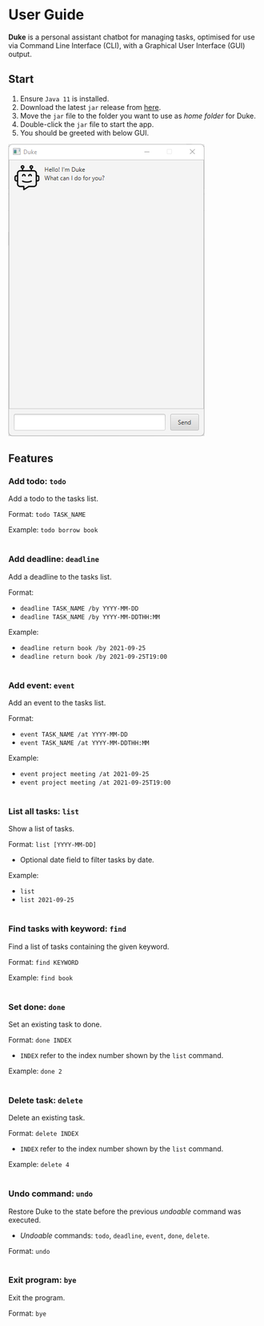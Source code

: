 # User Guide
**Duke** is a personal assistant chatbot for managing tasks, optimised for use via Command Line Interface (CLI), with a Graphical User Interface (GUI) output.

## Start
1. Ensure `Java 11` is installed.
1. Download the latest `jar` release from [here](https://github.com/TanChiaChun/ip/releases).
1. Move the `jar` file to the folder you want to use as *home folder* for Duke.
1. Double-click the `jar` file to start the app.
1. You should be greeted with below GUI.

![Ui](Ui.png)

## Features

### Add todo: `todo`
Add a todo to the tasks list.

Format: `todo TASK_NAME`

Example: `todo borrow book`<br><br>

### Add deadline: `deadline`
Add a deadline to the tasks list.

Format:
* `deadline TASK_NAME /by YYYY-MM-DD`
* `deadline TASK_NAME /by YYYY-MM-DDTHH:MM`

Example:
* `deadline return book /by 2021-09-25`
* `deadline return book /by 2021-09-25T19:00`<br><br>

### Add event: `event`
Add an event to the tasks list.

Format:
* `event TASK_NAME /at YYYY-MM-DD`
* `event TASK_NAME /at YYYY-MM-DDTHH:MM`

Example:
* `event project meeting /at 2021-09-25`
* `event project meeting /at 2021-09-25T19:00`<br><br>

### List all tasks: `list`
Show a list of tasks.

Format: `list [YYYY-MM-DD]`
* Optional date field to filter tasks by date.

Example:
* `list`
* `list 2021-09-25`<br><br>

### Find tasks with keyword: `find`
Find a list of tasks containing the given keyword.

Format: `find KEYWORD`

Example: `find book`<br><br>

### Set done: `done`
Set an existing task to done.

Format: `done INDEX`
* `INDEX` refer to the index number shown by the `list` command.

Example: `done 2`<br><br>

### Delete task: `delete`
Delete an existing task.

Format: `delete INDEX`
* `INDEX` refer to the index number shown by the `list` command.

Example: `delete 4`<br><br>

### Undo command: `undo`
Restore Duke to the state before the previous *undoable* command was executed.
* *Undoable* commands: `todo`, `deadline`, `event`, `done`, `delete`.

Format: `undo`<br><br>

### Exit program: `bye`
Exit the program.

Format: `bye`